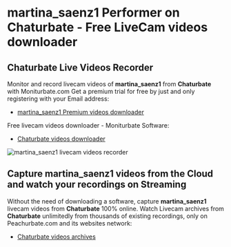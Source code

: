 # martina_saenz1 Performer on Chaturbate - Free LiveCam videos downloader

## Chaturbate Live Videos Recorder

Monitor and record livecam videos of **martina_saenz1** from **Chaturbate** with Moniturbate.com
Get a premium trial for free by just and only registering with your Email address:
* [martina_saenz1 Premium videos downloader](https://moniturbate.com/request-demo-licence-key.html)

Free livecam videos downloader - Moniturbate Software:
* [Chaturbate videos downloader](https://moniturbate.com/moniturbate-download-software.html)

![martina_saenz1 livecam videos recorder](https://peachurnet.com/templates/moniturbate-software.png)


## Capture martina_saenz1 videos from the Cloud and watch your recordings on Streaming

Without the need of downloading a software, capture **martina_saenz1** livecam videos from **Chaturbate** 100% online.
Watch Livecam archives from **Chaturbate** unlimitedly from thousands of existing recordings, only on Peachurbate.com and its websites network:
* [Chaturbate videos archives](https://peachurnet.com/)